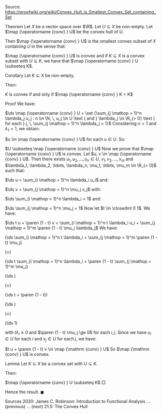# 

Source: https://proofwiki.org/wiki/Convex_Hull_is_Smallest_Convex_Set_containing_Set



Theorem
Let $X$ be a vector space over $\R$.
Let $U \subseteq X$ be non-empty.
Let $\map {\operatorname {conv} } U$ be the convex hull of $U$.

Then $\map {\operatorname {conv} } U$ is the smallest convex subset of $X$ containing $U$ in the sense that: 

$\map {\operatorname {conv} } U$ is convex and if $K \subseteq X$ is a convex subset with $U \subseteq K$, we have that $\map {\operatorname {conv} } U \subseteq K$.


Corollary
Let $K \subseteq X$ be non-empty.

Then: 

$K$ is convex if and only if $\map {\operatorname {conv} } K = K$


Proof
We have: 

$\ds \map {\operatorname {conv} } U = \set {\sum_{j \mathop = 1}^n \lambda_j u_j : n \in \N, \, u_j \in U \text { and } \lambda_j \in \R_{> 0} \text { for each } j, \, \sum_{j \mathop = 1}^n \lambda_j = 1}$
Considering $n = 1$ and $\lambda_1 = 1$, we obtain: 

$u \in \map {\operatorname {conv} } U$ for each $u \in U$.
So:

$U \subseteq \map {\operatorname {conv} } U$
Now we prove that $\map {\operatorname {conv} } U$ is convex.
Let $u, v \in \map {\operatorname {conv} } U$.
Then there exists $u_1, u_2, \ldots, u_n \in U$, $v_1, v_2, \ldots, v_m$ and $\lambda_1, \lambda_2, \ldots, \lambda_n, \mu_1, \ldots, \mu_m \in \R_{> 0}$ such that: 

$\ds u = \sum_{i \mathop = 1}^n \lambda_i u_i$
and:

$\ds v = \sum_{j \mathop = 1}^n \mu_j v_j$
with:

$\ds \sum_{i \mathop = 1}^n \lambda_i = 1$
and:

$\ds \sum_{j \mathop = 1}^n \mu_j = 1$
Now let $t \in \closedint 0 1$.
We have: 

$\ds t u + \paren {1 - t} v = \sum_{i \mathop = 1}^n t \lambda_i u_i + \sum_{j \mathop = 1}^m \paren {1 - t} \mu_j \lambda_j$
We have: 














\(\ds \sum_{i \mathop = 1}^n t \lambda_i + \sum_{j \mathop = 1}^m \paren {1 - t} \mu_j\)

\(=\)







\(\ds t \sum_{i \mathop = 1}^n \lambda_i + \paren {1 - t} \sum_{j \mathop = 1}^m \mu_j\)




















\(\ds \)

\(=\)







\(\ds t + \paren {1 - t}\)




















\(\ds \)

\(=\)







\(\ds 1\)









with $t \lambda_i \ge 0$ and $\paren {1 - t} \mu_j \ge 0$ for each $i, j$.
Since we have $u_i \in U$ for each $i$ and $v_j \in U$ for each $j$, we have: 

$t u + \paren {1 - t} v \in \map {\mathrm {conv} } U$
So $\map {\mathrm {conv} } U$ is convex.

Lemma
Let $K \subseteq X$ be a convex set with $U \subseteq K$.

Then: 

$\map {\operatorname {conv} } U \subseteq K$
$\Box$

Hence the result.
$\blacksquare$


Sources
2020: James C. Robinson: Introduction to Functional Analysis ... (previous) ... (next) $21.5$: The Convex Hull





